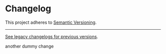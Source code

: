 # Changelog

This project adheres to [Semantic Versioning](https://semver.org/spec/v2.0.0.html).

---

[See legacy changelogs for previous versions](https://github.com/woocommerce/woocommerce/blob/<last-commit-hash-before-this-merge>/packages/js/api-core-tests/CHANGELOG.md).

another dummy change
